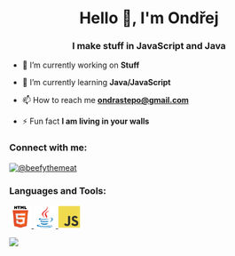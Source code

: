 <h1 align="center">Hello 👋, I'm Ondřej</h1>
<h3 align="center">I make stuff in JavaScript and Java</h3>

- 🔭 I’m currently working on **Stuff**

- 🌱 I’m currently learning **Java/JavaScript**

- 📫 How to reach me **ondrastepo@gmail.com**

- ⚡ Fun fact **I am living in your walls**

<h3 align="left">Connect with me:</h3>
<p align="left">
<a href="https://twitter.com/@beefythemeat" target="blank"><img align="center" src="https://raw.githubusercontent.com/rahuldkjain/github-profile-readme-generator/master/src/images/icons/Social/twitter.svg" alt="@beefythemeat" height="30" width="40" /></a>
</p>

<h3 align="left">Languages and Tools:</h3>
<p align="left"> <a href="https://www.w3.org/html/" target="_blank" rel="noreferrer"> <img src="https://raw.githubusercontent.com/devicons/devicon/master/icons/html5/html5-original-wordmark.svg" alt="html5" width="40" height="40"/> </a> <a href="https://www.java.com" target="_blank" rel="noreferrer"> <img src="https://raw.githubusercontent.com/devicons/devicon/master/icons/java/java-original.svg" alt="java" width="40" height="40"/> </a> <a href="https://developer.mozilla.org/en-US/docs/Web/JavaScript" target="_blank" rel="noreferrer"> <img src="https://raw.githubusercontent.com/devicons/devicon/master/icons/javascript/javascript-original.svg" alt="javascript" width="40" height="40"/> </a> </p>

![](https://media.tenor.com/oUak0UFSotcAAAAd/kiryu-java-yakuza-import-util-kazuma.gif)
